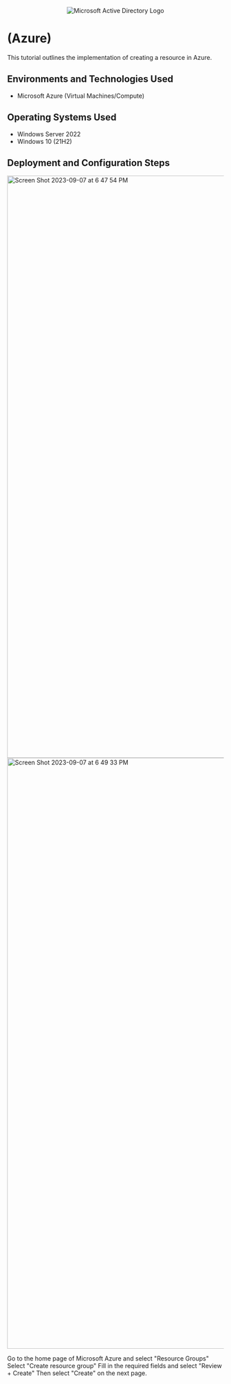 <p align="center">
<img src="https://i.imgur.com/pU5A58S.png" alt="Microsoft Active Directory Logo"/>
</p>

<h1>(Azure)</h1>
This tutorial outlines the implementation of creating a resource in Azure.<br />




<h2>Environments and Technologies Used</h2>

- Microsoft Azure (Virtual Machines/Compute)


<h2>Operating Systems Used </h2>

- Windows Server 2022
- Windows 10 (21H2)



<h2>Deployment and Configuration Steps</h2>



<img width="1353" alt="Screen Shot 2023-09-07 at 6 47 54 PM" src="https://github.com/spencerdixon2/configure-ad/assets/143224941/4b8b34e3-53e7-4c1d-942e-9d57e8d33667">
<img width="1373" alt="Screen Shot 2023-09-07 at 6 49 33 PM" src="https://github.com/spencerdixon2/configure-ad/assets/143224941/3492ae67-ee3a-4673-8fe9-bbdd2fc018f2">



Go to the home page of Microsoft Azure and select "Resource Groups"
Select "Create resource group"
Fill in the required fields and select "Review + Create"
Then select "Create" on the next page.
